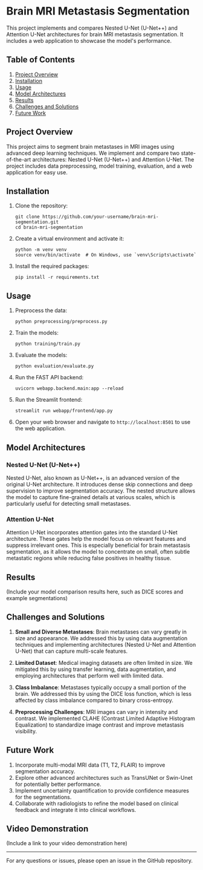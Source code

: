 # Brain MRI Metastasis Segmentation

This project implements and compares Nested U-Net (U-Net++) and Attention U-Net architectures for brain MRI metastasis segmentation. It includes a web application to showcase the model's performance.

## Table of Contents
1. [Project Overview](#project-overview)
2. [Installation](#installation)
3. [Usage](#usage)
4. [Model Architectures](#model-architectures)
5. [Results](#results)
6. [Challenges and Solutions](#challenges-and-solutions)
7. [Future Work](#future-work)

## Project Overview

This project aims to segment brain metastases in MRI images using advanced deep learning techniques. We implement and compare two state-of-the-art architectures: Nested U-Net (U-Net++) and Attention U-Net. The project includes data preprocessing, model training, evaluation, and a web application for easy use.

## Installation

1. Clone the repository:
   ```
   git clone https://github.com/your-username/brain-mri-segmentation.git
   cd brain-mri-segmentation
   ```

2. Create a virtual environment and activate it:
   ```
   python -m venv venv
   source venv/bin/activate  # On Windows, use `venv\Scripts\activate`
   ```

3. Install the required packages:
   ```
   pip install -r requirements.txt
   ```

## Usage

1. Preprocess the data:
   ```
   python preprocessing/preprocess.py
   ```

2. Train the models:
   ```
   python training/train.py
   ```

3. Evaluate the models:
   ```
   python evaluation/evaluate.py
   ```

4. Run the FAST API backend:
   ```
   uvicorn webapp.backend.main:app --reload
   ```

5. Run the Streamlit frontend:
   ```
   streamlit run webapp/frontend/app.py
   ```

6. Open your web browser and navigate to `http://localhost:8501` to use the web application.

## Model Architectures

### Nested U-Net (U-Net++)

Nested U-Net, also known as U-Net++, is an advanced version of the original U-Net architecture. It introduces dense skip connections and deep supervision to improve segmentation accuracy. The nested structure allows the model to capture fine-grained details at various scales, which is particularly useful for detecting small metastases.

### Attention U-Net

Attention U-Net incorporates attention gates into the standard U-Net architecture. These gates help the model focus on relevant features and suppress irrelevant ones. This is especially beneficial for brain metastasis segmentation, as it allows the model to concentrate on small, often subtle metastatic regions while reducing false positives in healthy tissue.

## Results

(Include your model comparison results here, such as DICE scores and example segmentations)

## Challenges and Solutions

1. **Small and Diverse Metastases**: Brain metastases can vary greatly in size and appearance. We addressed this by using data augmentation techniques and implementing architectures (Nested U-Net and Attention U-Net) that can capture multi-scale features.

2. **Limited Dataset**: Medical imaging datasets are often limited in size. We mitigated this by using transfer learning, data augmentation, and employing architectures that perform well with limited data.

3. **Class Imbalance**: Metastases typically occupy a small portion of the brain. We addressed this by using the DICE loss function, which is less affected by class imbalance compared to binary cross-entropy.

4. **Preprocessing Challenges**: MRI images can vary in intensity and contrast. We implemented CLAHE (Contrast Limited Adaptive Histogram Equalization) to standardize image contrast and improve metastasis visibility.

## Future Work

1. Incorporate multi-modal MRI data (T1, T2, FLAIR) to improve segmentation accuracy.
2. Explore other advanced architectures such as TransUNet or Swin-Unet for potentially better performance.
3. Implement uncertainty quantification to provide confidence measures for the segmentations.
4. Collaborate with radiologists to refine the model based on clinical feedback and integrate it into clinical workflows.

## Video Demonstration

(Include a link to your video demonstration here)

---

For any questions or issues, please open an issue in the GitHub repository.